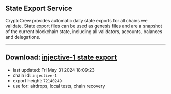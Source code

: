 ## State Export Service
CryptoCrew provides automatic daily state exports for all chains we validate. State export files can be used as genesis files and are a snapshot of the current blockchain state, including all validators, accounts, balances and delegations.

---
**Download: [injective-1 state export](https://dl-eu2.ccvalidators.com/SERVICE/injective/injective-1_export_72140249.json)**
---

- last updated: Fri May 31 2024 18:09:23
- chain id: `injective-1`
- export height: `72140249`
- use for: airdrops, local tests, chain recovery
